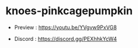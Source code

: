 # knoes-pinkcagepumpkin

- Preview : https://youtu.be/YVgvw9PxVG8

- Discord : https://discord.gg/PEXhhkYcW4
